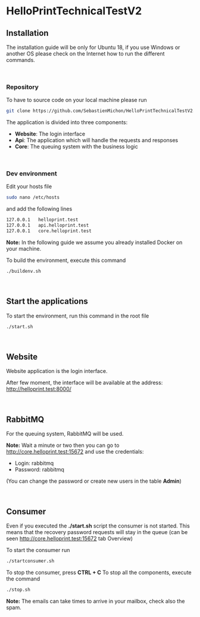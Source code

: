 # HelloPrintTechnicalTestV2

## Installation

The installation guide will be only for Ubuntu 18, if you use Windows or another OS please check on the Internet how to run the different commands.

<br>

### Repository
To have to source code on your local machine please run
```bash
git clone https://github.com/SebastienMichon/HelloPrintTechnicalTestV2.git
```
The application is divided into three components:

- **Website**: The login interface
- **Api**: The application which will handle the requests and responses
- **Core**: The queuing system with the business logic

<br>

### Dev environment
Edit your hosts file
```bash
sudo nano /etc/hosts
```
and add the following lines
```bash
127.0.0.1   helloprint.test
127.0.0.1   api.helloprint.test
127.0.0.1   core.helloprint.test
```
**Note:** In the following guide we assume you already installed Docker on your machine.

To build the environment, execute this command
```bash
./buildenv.sh
```
<br>

## Start the applications

To start the environment, run this command in the root file

```bash
./start.sh
```

<br>

## Website
Website application is the login interface.

After few moment, the interface will be available at the address: http://helloprint.test:8000/

<br>

## RabbitMQ
For the queuing system, RabbitMQ will be used.
<br>


**Note:** Wait a minute or two then you can go to http://core.helloprint.test:15672 and use the credentials: 
* Login: rabbitmq
* Password: rabbitmq

(You can change the password or create new users in the table **Admin**)

<br>

## Consumer
Even if you executed the **./start.sh** script the consumer is not started. This means that the recovery password requests will stay in the queue (can be seen http://core.helloprint.test:15672 tab Overview) 

To start the consumer run
```bash
./startconsumer.sh
```

To stop the consumer, press **CTRL + C**
To stop all the components, execute the command

```bash
./stop.sh
```

**Note:** The emails can take times to arrive in your mailbox, check also the spam. 